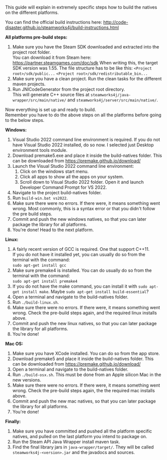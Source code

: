 This guide will explain in extremely specific steps how to build the natives on the different platforms.

You can find the official build instructions here:
http://code-disaster.github.io/steamworks4j/build-instructions.html

__All platforms pre-build steps:__
1. Make sure you have the Steam SDK downloaded and extracted into the project root folder.  
   You can download it from Steam here: https://partner.steamgames.com/doc/sdk
   When writing this, the target SDK version was 1.55.
   The file structure has to be like this:
   `<Project root>/sdk/public...`
   `<Project root>/sdk/redistributable_bin...`
2. Make sure you have a clean project. Run the clean tasks for the different maven projects.
3. Run JNICodeGenerator from the project root directory.  
   This will generate C++ source files at `steamworks4j/java-wrapper/src/main/native/` and `steamworks4j/server/src/main/native/`.

Now everything is set up and ready to build.  
Remember you have to do the above steps on all the platforms before going to the below steps.

__Windows:__
1. Visual Studio 2022 command line environment is required. If you do not have Visual Studio 2022 installed, do so now. I selected just Desktop environment tools module.
2. Download premake5.exe and place it inside the build-natives folder.
   This can be downloaded from https://premake.github.io/download/
3. Launch the Visual Studio 2022 command line environment:
    1. Click on the windows start menu.
    2. Click all apps to show all the apps on your system.
    3. Scroll down to Visual Studio 2022 folder. Open it and launch Developer Command Prompt for VS 2022.
4. Navigate to the project build-natives folder.
5. Run `build-win.bat vs2022`.
6. Make sure there were no errors. If there were, it means something went wrong. Most commonly, this is a syntax error or that you didn't follow the pre build steps.
7. Commit and push the new windows natives, so that you can later package the library for all platforms.
8. You're done! Head to the next platform.

__Linux:__
1. A fairly recent version of GCC is required. One that support C++11.  
   If you do not have it installed yet, you can usually do so from the terminal with the command:  
   `sudo apt-get install gcc`
2. Make sure premake4 is installed. You can do usually do so from the terminal with the command:  
   `sudo apt-get install premake4`
3. If you do not have the make command, you can install it with `sudo apt-get install make`. Maybe `sudo apt-get install build-essential`?
4. Open a terminal and navigate to the build-natives folder.
5. Run `./build-linux.sh`.
6. Make sure there were no errors. If there were, it means something went wrong. Check the pre-build steps again, and the required linux installs above.
7. Commit and push the new linux natives, so that you can later package the library for all platforms.
8. You're done!

__Mac OS:__
1. Make sure you have XCode installed. You can do so from the app store.
2. Download premake5 and place it inside the build-natives folder.
   This can be downloaded from https://premake.github.io/download/
3. Open a terminal and navigate to the build-natives folder.
4. Run `./build-osx.sh`. This must be done from an Apple silicon Mac in the new versions.
5. Make sure there were no errors. If there were, it means something went wrong. Check the pre-build steps again, the the required mac installs above.
6. Commit and push the new mac natives, so that you can later package the library for all platforms.
7. You're done!

__Finally:__
1. Make sure you have committed and pushed all the platform specific natives, and pulled on the last platform you intend to package on.
2. Run the Steam API Java Wrapper install maven task.
3. Find the final library jars in `java-wrapper/target/`. They will be called `steamworks4j-<version>.jar` and the javadocs and sources.